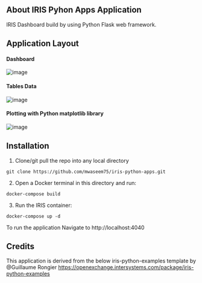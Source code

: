 ## About IRIS Pyhon Apps Application
IRIS Dashboard build by using Python Flask web framework.

## Application Layout
#### Dashboard
![image](https://user-images.githubusercontent.com/18219467/155088357-86a81518-fe6d-4bfc-87d8-c957e32fb6a1.png)
#### Tables Data
![image](https://user-images.githubusercontent.com/18219467/155088531-ccf33a2d-f7e5-4d2e-b2be-089595a101d5.png)


#### Plotting with Python matplotlib library
![image](https://user-images.githubusercontent.com/18219467/155135340-93a791cc-e193-47de-bbf5-645c9968bc7a.png)




## Installation
1. Clone/git pull the repo into any local directory

```
git clone https://github.com/mwaseem75/iris-python-apps.git
```

2. Open a Docker terminal in this directory and run:

```
docker-compose build
```

3. Run the IRIS container:

```
docker-compose up -d 
```

To run the application Navigate to http://localhost:4040 

## Credits
This application is derived from the below iris-python-examples template by @Guillaume Rongier 
https://openexchange.intersystems.com/package/iris-python-examples

